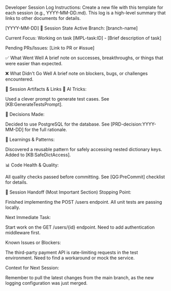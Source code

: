 Developer Session Log
Instructions: Create a new file with this template for each session (e.g., YYYY-MM-DD.md).
This log is a high-level summary that links to other documents for details.

[YYYY-MM-DD]
🔄 Session State
Active Branch: [branch-name]

Current Focus: Working on task [IMPL-task:ID] - [Brief description of task]

Pending PRs/Issues: [Link to PR or #issue]

✅ What Went Well
A brief note on successes, breakthroughs, or things that were easier than expected.

❌ What Didn't Go Well
A brief note on blockers, bugs, or challenges encountered.

🔗 Session Artifacts & Links
🤖 AI Tricks:

Used a clever prompt to generate test cases. See [KB:GenerateTestsPrompt].

🔀 Decisions Made:

Decided to use PostgreSQL for the database. See [PRD-decision:YYYY-MM-DD] for the full rationale.

📘 Learnings & Patterns:

Discovered a reusable pattern for safely accessing nested dictionary keys. Added to [KB:SafeDictAccess].

📊 Code Health & Quality:

All quality checks passed before committing. See [QG:PreCommit] checklist for details.

🏁 Session Handoff (Most Important Section)
Stopping Point:

Finished implementing the POST /users endpoint. All unit tests are passing locally.

Next Immediate Task:

Start work on the GET /users/{id} endpoint. Need to add authentication middleware first.

Known Issues or Blockers:

The third-party payment API is rate-limiting requests in the test environment. Need to find a
workaround or mock the service.

Context for Next Session:

Remember to pull the latest changes from the main branch, as the new logging configuration was just merged.

